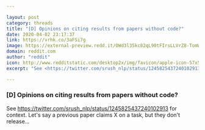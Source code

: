 ```yaml
---

layout: post
category: threads
title: "[D] Opinions on citing results from papers without code?"
date: 2020-04-02 23:17:37
link: https://vrhk.co/3aFSi7g
image: https://external-preview.redd.it/OWd3l35kc82qL90tFIrsLLVrZ8-TomW9KmRDNTkpGzo.jpg?width=140&height=69&auto=webp&crop=140:69,smart&s=3c99d7b3f6024239f47284c7861048952ffaaf47
domain: reddit.com
author: "reddit"
icon: http://www.redditstatic.com/desktop2x/img/favicon/apple-icon-57x57.png
excerpt: "See <https://twitter.com/srush_nlp/status/1245825437240102913> for context. Let's say a previous paper claims X on a task, but they don't release..."

---
```


### [D] Opinions on citing results from papers without code?

See <https://twitter.com/srush_nlp/status/1245825437240102913> for context. Let's say a previous paper claims X on a task, but they don't release...